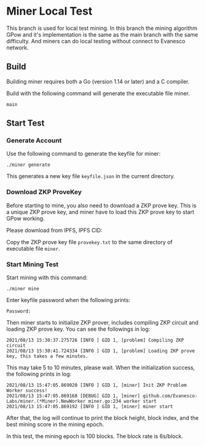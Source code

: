 # Miner Local Test

This branch is used for local test mining. In this branch the mining algorithm GPow and it's implementation is the same as the main branch with the same difficulty.
And miners can do local testing without connect to Evanesco network.

## Build
Building miner requires both a Go (version 1.14 or later) and a C compiler.

Build with the following command will generate the executable file miner.
```shell
main
```

## Start Test
### Generate Account
Use the following command to generate the keyfile for miner:
```shell
./miner generate
```
This generates a new key file `keyfile.json` in the current directory.
### Download ZKP ProveKey
Before starting to mine, you also need to download a ZKP prove key. This is a unique ZKP prove key, and miner have to load this ZKP prove key to start GPow working.

Please download from IPFS, IPFS CID:

Copy the ZKP prove key file `provekey.txt` to the same directory of executable file `miner`.
### Start Mining Test
Start mining with this command:
```shell
./miner mine
```

Enter keyfile password when the following prints:
```shell
Password: 
```

Then miner starts to initialize ZKP prover, includes compiling ZKP circuit and loading ZKP prove key.
You can see the followings in log:
```shell
2021/08/13 15:30:37.275726 [INFO ] GID 1, [problem] Compiling ZKP circuit
2021/08/13 15:30:41.724334 [INFO ] GID 1, [problem] Loading ZKP prove key, this takes a few minutes.
```
This may take 5 to 10 minutes, please wait. When the initialization success, the following prints in log:
```shell
2021/08/13 15:47:05.869020 [INFO ] GID 1, [miner] Init ZKP Problem Worker success!
2021/08/13 15:47:05.869168 [DEBUG] GID 1, [miner] github.com/Evanesco-Labs/miner.(*Miner).NewWorker miner.go:234 worker start
2021/08/13 15:47:05.869192 [INFO ] GID 1, [miner] miner start
```
After that, the log will continue to print the block height, block index, and the best mining score in the mining epoch.

In this test, the mining epoch is 100 blocks. The block rate is 6s/block. 





